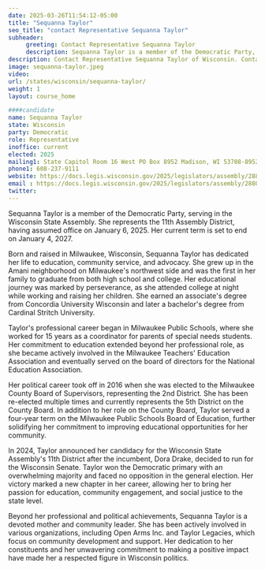 ```yaml
---
date: 2025-03-26T11:54:12-05:00
title: "Sequanna Taylor"
seo_title: "contact Representative Sequanna Taylor"
subheader:
     greeting: Contact Representative Sequanna Taylor
     description: Sequanna Taylor is a member of the Democratic Party, serving in the Wisconsin State Assembly. She represents the 11th Assembly District, having assumed office on January 6, 2025. Her current term is set to end on January 4, 2027.
description: Contact Representative Sequanna Taylor of Wisconsin. Contact information for Sequanna Taylor includes email address, phone number, and mailing address.
image: sequanna-taylor.jpeg
video:
url: /states/wisconsin/sequanna-taylor/
weight: 1
layout: course_home

####candidate
name: Sequanna Taylor
state: Wisconsin
party: Democratic
role: Representative
inoffice: current
elected: 2025
mailing1: State Capitol Room 16 West PO Box 8952 Madison, WI 53708-8952
phone1: 608-237-9111
website: https://docs.legis.wisconsin.gov/2025/legislators/assembly/2880/
email : https://docs.legis.wisconsin.gov/2025/legislators/assembly/2880/
twitter: 
---
```

Sequanna Taylor is a member of the Democratic Party, serving in the Wisconsin State Assembly. She represents the 11th Assembly District, having assumed office on January 6, 2025. Her current term is set to end on January 4, 2027.

Born and raised in Milwaukee, Wisconsin, Sequanna Taylor has dedicated her life to education, community service, and advocacy. She grew up in the Amani neighborhood on Milwaukee's northwest side and was the first in her family to graduate from both high school and college. Her educational journey was marked by perseverance, as she attended college at night while working and raising her children. She earned an associate's degree from Concordia University Wisconsin and later a bachelor's degree from Cardinal Stritch University.

Taylor's professional career began in Milwaukee Public Schools, where she worked for 15 years as a coordinator for parents of special needs students. Her commitment to education extended beyond her professional role, as she became actively involved in the Milwaukee Teachers' Education Association and eventually served on the board of directors for the National Education Association.

Her political career took off in 2016 when she was elected to the Milwaukee County Board of Supervisors, representing the 2nd District. She has been re-elected multiple times and currently represents the 5th District on the County Board. In addition to her role on the County Board, Taylor served a four-year term on the Milwaukee Public Schools Board of Education, further solidifying her commitment to improving educational opportunities for her community.

In 2024, Taylor announced her candidacy for the Wisconsin State Assembly's 11th District after the incumbent, Dora Drake, decided to run for the Wisconsin Senate. Taylor won the Democratic primary with an overwhelming majority and faced no opposition in the general election. Her victory marked a new chapter in her career, allowing her to bring her passion for education, community engagement, and social justice to the state level.

Beyond her professional and political achievements, Sequanna Taylor is a devoted mother and community leader. She has been actively involved in various organizations, including Open Arms Inc. and Taylor Legacies, which focus on community development and support. Her dedication to her constituents and her unwavering commitment to making a positive impact have made her a respected figure in Wisconsin politics.
